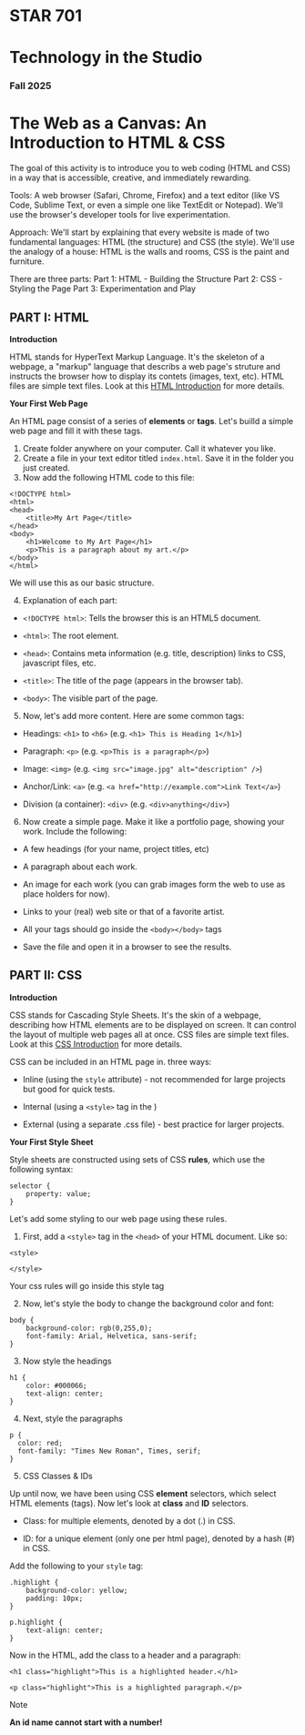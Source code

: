 # STAR 701

# Technology in the Studio

### Fall 2025

# The Web as a Canvas: An Introduction to HTML & CSS

The goal of this activity is to introduce you to web coding (HTML and CSS) in a way that is accessible, creative, and immediately rewarding.


Tools: A web browser (Safari, Chrome, Firefox) and a text editor (like VS Code, Sublime Text, or even a simple one like TextEdit or Notepad). We'll use the browser's developer tools for live experimentation.

Approach: We'll start by explaining that every website is made of two fundamental languages: HTML (the structure) and CSS (the style). We'll use the analogy of a house: HTML is the walls and rooms, CSS is the paint and furniture.

There are three parts:
Part 1: HTML - Building the Structure
Part 2: CSS - Styling the Page
Part 3: Experimentation and Play


## PART I: HTML

**__Introduction__**

HTML stands for HyperText Markup Language. It's the skeleton of a webpage, a "markup" language that describs a web page's struture and instructs the browser how to display its contets (images, text, etc). HTML files are simple text files. Look at this [HTML Introduction](https://www.w3schools.com/html/html_intro.asp) for more details.

**__Your First Web Page__**

An HTML page consist of a series of **elements** or **tags**. Let's builld a simple web page and fill it with these tags.

1. Create folder anywhere on your computer. Call it whatever you like.
2. Create a file in your text editor titled `index.html`. Save it in the folder you just created.
3. Now add the following HTML code to this file:
```
<!DOCTYPE html>
<html>
<head>
    <title>My Art Page</title>
</head>
<body>
    <h1>Welcome to My Art Page</h1>
    <p>This is a paragraph about my art.</p>
</body>
</html>
```

We will use this as our basic structure.

4. Explanation of each part:

- `<!DOCTYPE html>`: Tells the browser this is an HTML5 document.

- `<html>`: The root element.

- `<head>`: Contains meta information (e.g. title, description) links to CSS, javascript files, etc.

- `<title>`: The title of the page (appears in the browser tab).

- `<body>`: The visible part of the page.

5. Now, let's add more content. Here are some common tags:

- Headings: `<h1>` to `<h6>` (e.g. `<h1> This is Heading 1</h1>`)

- Paragraph: `<p>` (e.g. `<p>This is a paragraph</p>`)

- Image: `<img>` (e.g. `<img src="image.jpg" alt="description" />`)

- Anchor/Link: `<a>` (e.g. `<a href="http://example.com">Link Text</a>`)

- Division (a container): `<div>` (e.g. `<div>anything</div>`)

6. Now create a simple page. Make it like a portfolio page, showing your work. Include the following:

- A few headings (for your name, project titles, etc)

- A paragraph about each work.

- An image for each work (you can grab images form the web to use as place holders for now).

- Links to your (real) web site or that of a favorite artist.

- All your tags should go inside the `<body></body>` tags

- Save the file and open it in a browser to see the results.


## PART II: CSS

**__Introduction__**

CSS stands for Cascading Style Sheets. It's the skin of a webpage, describing how HTML elements are to be displayed on screen. It can control the layout of multiple web pages all at once. CSS files are simple text files. Look at this [CSS Introduction](https://www.w3schools.com/css/css_intro.asp) for more details.

CSS can be included in an HTML page in. three ways:

- Inline (using the `style` attribute) - not recommended for large projects but good for quick tests.

- Internal (using a `<style>` tag in the <head>)

- External (using a separate .css file) - best practice for larger projects.

**__Your First Style Sheet__**

Style sheets are constructed using sets of CSS **rules**, which use the following syntax:

```
selector {
    property: value;
}
```

Let's add some styling to our web page using these rules.

1. First, add a `<style>` tag in the `<head>` of your HTML document. Like so:
```
<style>

</style>
```

Your css rules will go inside this style tag

2. Now, let's style the body to change the background color and font:

```
body {
    background-color: rgb(0,255,0);
    font-family: Arial, Helvetica, sans-serif;
}
```

3. Now style the headings

```
h1 {
    color: #000066;
    text-align: center;
}

```

4. Next, style the paragraphs

```
p {
  color: red;
  font-family: "Times New Roman", Times, serif;
}
```

5. CSS Classes & IDs

Up until now, we have been using CSS **element** selectors, which select HTML elements (tags). Now let's look at **class** and **ID** selectors.

- Class: for multiple elements, denoted by a dot (.) in CSS.

- ID: for a unique element (only one per html page), denoted by a hash (#) in CSS.

Add the following to your ``style`` tag:

```
.highlight {
    background-color: yellow;
    padding: 10px;
}

p.highlight {
    text-align: center;
}
```

Now in the HTML, add the class to a header and a paragraph:

```
<h1 class="highlight">This is a highlighted header.</h1>

<p class="highlight">This is a highlighted paragraph.</p>
```

>[!NOTE]
> **An id name cannot start with a number!**

